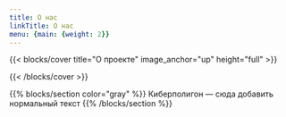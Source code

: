```yaml
---
title: О нас
linkTitle: О нас
menu: {main: {weight: 2}}
---
```


{{< blocks/cover title="О проекте" image_anchor="up" height="full" >}}
<!-- {{% blocks/link-down color="info" %}} -->
<!-- <p class="lead mt-4 display-5 fw-bold text-white text-shadow">Сделано для Проектной Практики</p> -->
{{< /blocks/cover >}}

{{% blocks/section color="gray" %}}
Киберполигон — сюда добавить нормальный текст
{{% /blocks/section %}}
